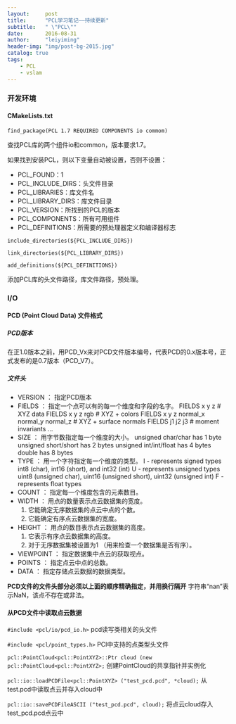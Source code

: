 ```yaml
---
layout:     post
title:      "PCL学习笔记——持续更新"
subtitle:   " \"PCL\""
date:       2016-08-31
author:     "leiyiming"
header-img: "img/post-bg-2015.jpg"
catalog: true
tags:
    - PCL
    - vslam
---
```


### 开发环境

#### CMakeLists.txt

`find_package(PCL 1.7 REQUIRED COMPONENTS io commom)`

查找PCL库的两个组件io和common，版本要求1.7。

如果找到安装PCL，则以下变量自动被设置，否则不设置：
* PCL_FOUND：1
* PCL_INCLUDE_DIRS：头文件目录
* PCL_LIBRARIES：库文件名
* PCL_LIBRARY_DIRS：库文件目录
* PCL_VERSION：所找到的PCL的版本
* PCL_COMPONENTS：所有可用组件
* PCL_DEFINITIONS：所需要的预处理器定义和编译器标志

`include_directories(${PCL_INCLUDE_DIRS})`

`link_directories(${PCL_LIBRARY_DIRS})`

`add_definitions(${PCL_DEFINITIONS})`

添加PCL库的头文件路径，库文件路径，预处理。

### I/O

#### PCD (Point Cloud Data) 文件格式

##### PCD版本
在正1.0版本之前，用PCD_Vx来对PCD文件版本编号，代表PCD的0.x版本号，正式发布的是0.7版本（PCD_V7）。

##### 文件头

* VERSION ： 指定PCD版本
* FIELDS  ： 指定一个点可以有的每一个维度和字段的名字。
    FIELDS x y z                                # XYZ data
    FIELDS x y z rgb                            # XYZ + colors
    FIELDS x y z normal_x normal_y normal_z     # XYZ + surface normals
    FIELDS j1 j2 j3                             # moment invariants
    ...
* SIZE    ： 用字节数指定每一个维度的大小。
    unsigned char/char has 1 byte
    unsigned short/short has 2 bytes
    unsigned int/int/float has 4 bytes
    double has 8 bytes
* TYPE    ： 用一个字符指定每一个维度的类型。
    I - represents signed types int8 (char), int16 (short), and int32 (int)
    U - represents unsigned types uint8 (unsigned char), uint16 (unsigned short), uint32 (unsigned int)
    F - represents float types
* COUNT   ： 指定每一个维度包含的元素数目。
* WIDTH   ： 用点的数量表示点云数据集的宽度。
    1. 它能确定无序数据集的点云中点的个数。
    2. 它能确定有序点云数据集的宽度。
* HEIGHT  ： 用点的数目表示点云数据集的高度。
    1. 它表示有序点云数据集的高度。
    2. 对于无序数据集被设置为1 （用来检查一个数据集是否有序）。
* VIEWPOINT ： 指定数据集中点云的获取视点。
* POINTS  ： 指定点云中点的总数。
* DATA    ： 指定存储点云数据的数据类型。

**PCD文件的文件头部分必须以上面的顺序精确指定，并用换行隔开**
字符串“nan”表示NaN，该点不存在或非法。

#### 从PCD文件中读取点云数据

`#include <pcl/io/pcd_io.h>`  pcd读写类相关的头文件

`#include <pcl/point_types.h>`  PCl中支持的点类型头文件

`pcl::PointCloud<pcl::PointXYZ>::Ptr cloud (new pcl::PointCloud<pcl::PointXYZ>;`
创建PointCloud的共享指针并实例化

`pcl::io::loadPCDFile<pcl::PointXYZ> ("test_pcd.pcd", *cloud);`
从test.pcd中读取点云并存入cloud中

`pcl::io::savePCDFileASCII ("test_pcd.pcd", cloud);`
将点云cloud存入test_pcd.pcd点云中

